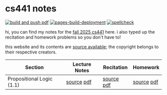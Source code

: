 # cs441 notes
[![build and push pdf](https://github.com/drnfns/cs441/actions/workflows/build.yml/badge.svg)](https://github.com/drnfns/cs441/actions/workflows/build.yml) [![pages-build-deployment](https://github.com/drnfns/cs441/actions/workflows/pages/pages-build-deployment/badge.svg)](https://github.com/drnfns/cs441/actions/workflows/pages/pages-build-deployment) [![spellcheck](https://github.com/drnfns/cs441/actions/workflows/spellcheck.yml/badge.svg)](https://github.com/drnfns/cs441/actions/workflows/spellcheck.yml)

hi, you can find my notes for the
[fall 2025 cs441](https://nineil.github.io/courses/fall25_cs441/) here. i also
typed up the recitation and homework problems so you don't have to!

this website and its contents are <a href="https://github.com/drnfns/cs441">source available</a>; the copyright belongs to their respective creators.

| Section                   | Lecture Notes                                                                                                                                    | Recitation                                                                                                                               | Homework                                                                                                                              |
| ------------------------- | ------------------------------------------------------------------------------------------------------------------------------------------------ | ---------------------------------------------------------------------------------------------------------------------------------------- | ------------------------------------------------------------------------------------------------------------------------------------- |
| Propositional Logic (1.1) | [source](https://github.com/drnfns/cs441/blob/trunk/lec/proplogic.typ) [pdf](https://drnfns.github.io/cs441/pdfs/proplogic.pdf) | [source](https://github.com/drnfns/cs441/blob/trunk/rec/rec_1.typ) [pdf](https://drnfns.github.io/cs441/pdfs/rec_1.pdf) | [source](https://github.com/drnfns/cs441/blob/trunk/hw/hw_1.typ) [pdf](https://drnfns.github.io/cs441/pdfs/hw_1.pdf) |
